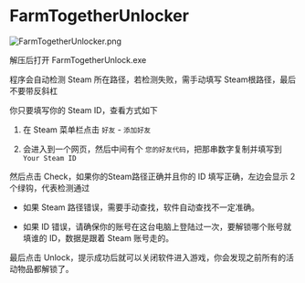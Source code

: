 # FarmTogetherUnlocker

![FarmTogetherUnlocker.png](https://s2.loli.net/2023/02/18/jOVtTQeEcJCgzi9.png)

解压后打开 FarmTogetherUnlock.exe

程序会自动检测 Steam 所在路径，若检测失败，需手动填写 Steam根路径，最后不要带反斜杠



你只要填写你的 Steam ID，查看方式如下

1. 在 Steam 菜单栏点击 `好友` - `添加好友`

2. 会进入到一个网页，然后中间有个 `您的好友代码`，把那串数字复制并填写到  `Your Steam ID`



然后点击 Check，如果你的Steam路径正确并且你的 ID 填写正确，左边会显示 2 个绿钩，代表检测通过

- 如果 Steam 路径错误，需要手动查找，软件自动查找不一定准确。

- 如果 ID 错误，请确保你的账号在这台电脑上登陆过一次，要解锁哪个账号就填谁的 ID，数据是跟着 Steam 账号走的。



最后点击 Unlock，提示成功后就可以关闭软件进入游戏，你会发现之前所有的活动物品都解锁了。